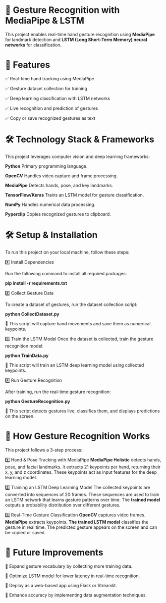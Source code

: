 # 🚀 Gesture Recognition with MediaPipe & LSTM
This project enables real-time hand gesture recognition using **MediaPipe** for landmark detection and **LSTM (Long Short-Term Memory) neural networks** for classification.

# 📌 Features
✅ Real-time hand tracking using MediaPipe

✅ Gesture dataset collection for training

✅ Deep learning classification with LSTM networks

✅ Live recognition and prediction of gestures

✅ Copy or save recognized gestures as text


# 🛠️ Technology Stack & Frameworks

This project leverages computer vision and deep learning frameworks:

**Python**	Primary programming language.

**OpenCV**	Handles video capture and frame processing.

**MediaPipe**	Detects hands, pose, and key landmarks.

**TensorFlow/Keras**	Trains an LSTM model for gesture classification.

**NumPy**	Handles numerical data processing.

**Pyperclip**	Copies recognized gestures to clipboard.


# 🛠️ Setup & Installation

To run this project on your local machine, follow these steps:

1️⃣ Install Dependencies

Run the following command to install all required packages:

**pip install -r requirements.txt**

2️⃣ Collect Gesture Data

To create a dataset of gestures, run the dataset collection script:

**python CollectDataset.py**

📌 This script will capture hand movements and save them as numerical keypoints.

3️⃣ Train the LSTM Model
Once the dataset is collected, train the gesture recognition model:

**python TrainData.py**

📌 This script will train an LSTM deep learning model using collected keypoints.

4️⃣ Run Gesture Recognition

After training, run the real-time gesture recognition:

**python GestureRecognition.py**

📌 This script detects gestures live, classifies them, and displays predictions on the screen.

# 🔬 How Gesture Recognition Works

This project follows a 3-step process:

1️⃣ Hand & Pose Tracking with MediaPipe
**MediaPipe Holistic** detects hands, pose, and facial landmarks.
It extracts 21 keypoints per hand, returning their x, y, and z coordinates.
These keypoints act as input features for the deep learning model.

2️⃣ Training an LSTM Deep Learning Model
The collected keypoints are converted into sequences of 20 frames.
These sequences are used to train an LSTM network that learns gesture patterns over time.
The **trained model** outputs a probability distribution over different gestures.

3️⃣ Real-Time Gesture Classification
**OpenCV** captures video frames.
**MediaPipe** extracts keypoints.
**The trained LSTM model** classifies the gesture in real time.
The predicted gesture appears on the screen and can be copied or saved.


# 🎯 Future Improvements
🔹 Expand gesture vocabulary by collecting more training data.

🔹 Optimize LSTM model for lower latency in real-time recognition.

🔹 Deploy as a web-based app using Flask or Streamlit.

🔹 Enhance accuracy by implementing data augmentation techniques.
